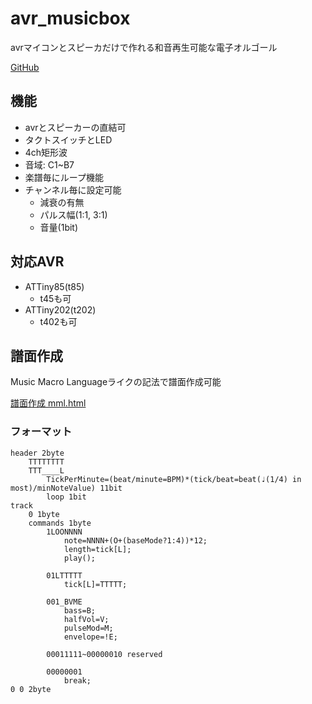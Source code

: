 # avr_musicbox
avrマイコンとスピーカだけで作れる和音再生可能な電子オルゴール

[GitHub](https://github.com/mcbeeringi/avr_musicbox/)
## 機能
- avrとスピーカーの直結可
- タクトスイッチとLED
- 4ch矩形波
- 音域: C1~B7
- 楽譜毎にループ機能
- チャンネル毎に設定可能
	- 減衰の有無
	- パルス幅(1:1, 3:1)
	- 音量(1bit)

## 対応AVR
- ATTiny85(t85)
	- t45も可
- ATTiny202(t202)
	- t402も可

## 譜面作成
Music Macro Languageライクの記法で譜面作成可能

[譜面作成 mml.html](mml.html)

### フォーマット
```
header 2byte
	TTTTTTTT
	TTT____L
		TickPerMinute=(beat/minute=BPM)*(tick/beat=beat(♩(1/4) in most)/minNoteValue) 11bit
		loop 1bit
track
	0 1byte
	commands 1byte
		1LOONNNN
			note=NNNN+(O+(baseMode?1:4))*12;
			length=tick[L];
			play();

		01LTTTTT
			tick[L]=TTTTT;

		001_BVME
			bass=B;
			halfVol=V;
			pulseMod=M;
			envelope=!E;

		00011111~00000010 reserved

		00000001
			break;
0 0 2byte
```